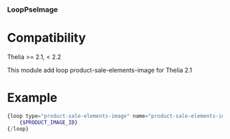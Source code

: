 ### LoopPseImage

# Compatibility
Thelia >= 2.1, < 2.2

This module add loop product-sale-elements-image for Thelia 2.1

# Example
```php
{loop type="product-sale-elements-image" name="product-sale-elements-image" product_sale_elements_id=42}
    {$PRODUCT_IMAGE_ID}
{/loop}
```